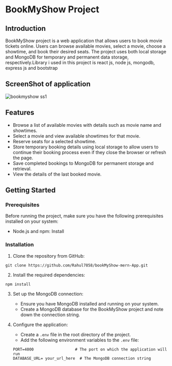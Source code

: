 # BookMyShow Project

## Introduction

BookMyShow project is a web application that allows users to book movie tickets online. Users can browse available movies, select a movie, choose a showtime, and book their desired seats. 
The project uses both local storage and MongoDB for temporary and permanent data storage, respectively.Library i used in this project is react js, node js, mongodb, express js and bootstrap

## ScreenShot of application
![bookmyshow ss1](https://github.com/Rahul7858/bookMyShow-mern-App/assets/135803770/38a792fd-e5c8-4b0a-8702-6abd83d50acf)

## Features

- Browse a list of available movies with details such as movie name and showtimes.
- Select a movie and view available showtimes for that movie.
- Reserve seats for a selected showtime.
- Store temporary booking details using local storage to allow users to continue their booking process even if they close the browser or refresh the page.
- Save completed bookings to MongoDB for permanent storage and retrieval.
- View the details of the last booked movie.

## Getting Started

### Prerequisites

Before running the project, make sure you have the following prerequisites installed on your system:

- Node.js and npm: Install 

### Installation

1. Clone the repository from GitHub:

```
git clone https://github.com/Rahul7858/bookMyShow-mern-App.git
```

2. Install the required dependencies:

```
npm install
```

3. Set up the MongoDB connection:

   - Ensure you have MongoDB installed and running on your system.
   - Create a MongoDB database for the BookMyShow project and note down the connection string.

4. Configure the application:

   - Create a `.env` file in the root directory of the project.
   - Add the following environment variables to the `.env` file:

   ```
   PORT=4000                  # The port on which the application will run
   DATABASE_URL= your_url_here  # The MongoDB connection string
   ```
